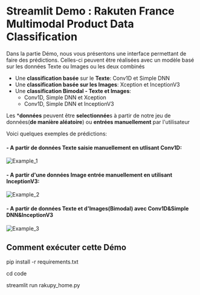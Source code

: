 # Streamlit Demo : Rakuten France Multimodal Product Data Classification
Dans la partie Démo, nous vous présentons une interface permettant de faire des prédictions. Celles-ci peuvent être réalisées avec un modèle basé sur les données Texte ou Images ou les deux combinés

- Une **classification basée** sur le **Texte**: Conv1D et Simple DNN
- Une **classification basée sur les Images**: Xception et InceptionV3
- Une **classification Bimodal - Texte et Images**:
  - Conv1D, Simple DNN et Xception
  - Conv1D, Simple DNN et InceptionV3
  
Les ***données** peuvent être **selectionnée**s à partir de notre jeu de données(**de manière aléatoire**) ou **entrées manuellement** par l'utilisateur

Voici quelques exemples de prédictions:

#### - A partir de données Texte saisie manuellement en utlisant Conv1D: 
![Example_1](https://user-images.githubusercontent.com/88212289/201320562-bab4503a-88c2-4c62-baf6-8f2b2a23c64e.PNG)


#### - A partir d'une données Image entrée manuellement en utilisant InceptionV3:
![Example_2](https://user-images.githubusercontent.com/88212289/201320580-2c7fb54e-6609-494b-9868-96bec8f1fa12.PNG)


#### - A partir de données Texte et d'Images(Bimodal) avec Conv1D&Simple DNN&InceptionV3
![Example_3](https://user-images.githubusercontent.com/88212289/201320598-b1103685-7f16-44be-8b39-13446d2eb88a.PNG)

## Comment exécuter cette Démo

pip install -r requirements.txt

cd code

streamlit run rakupy_home.py 
